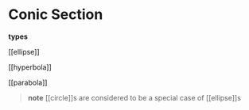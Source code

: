 # Conic Section

**types**

[[ellipse]]

[[hyperbola]]

[[parabola]]

> **note** [[circle]]s are considered to be a special case of [[ellipse]]s
